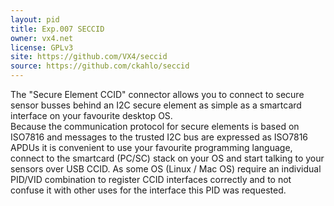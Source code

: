 ```yaml
---
layout: pid
title: Exp.007 SECCID
owner: vx4.net
license: GPLv3
site: https://github.com/VX4/seccid
source: https://github.com/ckahlo/seccid
---
```

The "Secure Element CCID" connector allows you to connect to secure sensor busses behind an I2C secure element as simple as a smartcard interface on your favourite desktop OS.\
Because the communication protocol for secure elements is based on ISO7816 and messages to the trusted I2C bus are expressed as ISO7816 APDUs it is convenient to use your favourite programming language, connect to the smartcard (PC/SC) stack on your OS and start talking to your sensors over USB CCID.
As some OS (Linux / Mac OS) require an individual PID/VID combination to register CCID interfaces correctly and to not confuse it with other uses for the interface this PID was requested.
